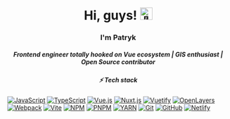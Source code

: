 <h1 align="center">Hi, guys! <img src="https://github.com/wervlad/wervlad/assets/24524555/766d336d-b87d-44ba-807c-c51de2bc6b4d" width="28px" alt="👋"></h1>

<div align="center">
   <h3>
     I'm Patryk
   </h3>
  
   <h5>
      Frontend engineer totally hooked on Vue ecosystem | GIS enthusiast | Open Source contributor
   </h5>
   
</div>

<h5 align="center">
   ⚡ Tech stack
</h5>

[![JavaScript](https://img.shields.io/badge/javascript-black?style=for-the-badge&logo=javascript)](https://github.com/p4trykJ)
[![TypeScript](https://img.shields.io/badge/typescript-black?style=for-the-badge&logo=typescript)](https://www.typescriptlang.org/)
[![Vue.js](https://img.shields.io/badge/Vue.js-black?style=for-the-badge&logo=vue.js)](https://vuejs.org/)
[![Nuxt.js](https://img.shields.io/badge/Nuxt.js-black?style=for-the-badge&logo=nuxt.js)](https://nuxt.com/)
[![Vuetify](https://img.shields.io/badge/vuetify-black?style=for-the-badge&logo=vuetify)](https://vuetifyjs.com)
[![OpenLayers](https://img.shields.io/badge/openlayers-black?style=for-the-badge&logo=openlayers)](https://openlayers.org/)
[![Webpack](https://img.shields.io/badge/webpack-black?style=for-the-badge&logo=webpack)](https://webpack.js.org/)
[![Vite](https://img.shields.io/badge/vite-black?style=for-the-badge&logo=vite)](https://vitejs.dev/)
[![NPM](https://img.shields.io/badge/npm-black?style=for-the-badge&logo=npm)](https://npmjs.com/)
[![PNPM](https://img.shields.io/badge/pnpm-black?style=for-the-badge&logo=pnpm)](https://pnpm.io/)
[![YARN](https://img.shields.io/badge/yarn-black?style=for-the-badge&logo=yarn)](https://yarnpkg.com/)
[![Git](https://img.shields.io/badge/GIT-black?style=for-the-badge&logo=git)](https://git-scm.com/)
[![GitHub](https://img.shields.io/badge/github-black?style=for-the-badge&logo=github)](https://github.com/)
[![Netlify](https://img.shields.io/badge/netlify-black?style=for-the-badge&logo=netlify)](https://www.netlify.com/)



<!--
**p4trykJ/p4trykJ** is a ✨ _special_ ✨ repository because its `README.md` (this file) appears on your GitHub profile.

Here are some ideas to get you started:

- 🔭 I’m currently working on ...
- 🌱 I’m currently learning ...
- 👯 I’m looking to collaborate on ...
- 🤔 I’m looking for help with ...
- 💬 Ask me about ...
- 📫 How to reach me: ...
- 😄 Pronouns: ...
- ⚡ Fun fact: ...
-->
